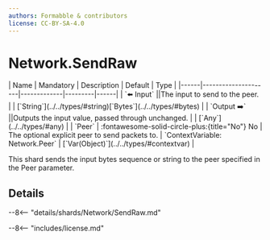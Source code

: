 ```yaml
---
authors: Formabble & contributors
license: CC-BY-SA-4.0
---
```



# Network.SendRaw

<div class="sh-parameters" markdown="1">
| Name | Mandatory | Description | Default | Type |
|------|---------------------|-------------|---------|------|
| `⬅️ Input` ||The input to send to the peer. | | [`String`](../../types/#string)[`Bytes`](../../types/#bytes) |
| `Output ➡️` ||Outputs the input value, passed through unchanged. | | [`Any`](../../types/#any) |
| `Peer` | :fontawesome-solid-circle-plus:{title="No"} No  | The optional explicit peer to send packets to. | `ContextVariable: Network.Peer` | [`Var(Object)`](../../types/#contextvar) |

</div>

This shard sends the input bytes sequence or string to the peer specified in the Peer parameter.

## Details

--8<-- "details/shards/Network/SendRaw.md"


--8<-- "includes/license.md"

